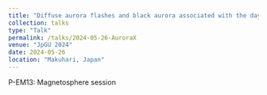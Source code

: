 ```yaml
---
title: "Diffuse aurora flashes and black aurora associated with the dayside plasmapause as caused by a solar wind pressure pulse"
collection: talks
type: "Talk"
permalink: /talks/2024-05-26-AuroraX
venue: "JpGU 2024"
date: 2024-05-26
location: "Makuhari, Japan"
---
```


<!--[More information here](http://exampleurl.com)-->

P-EM13: Magnetosphere session
